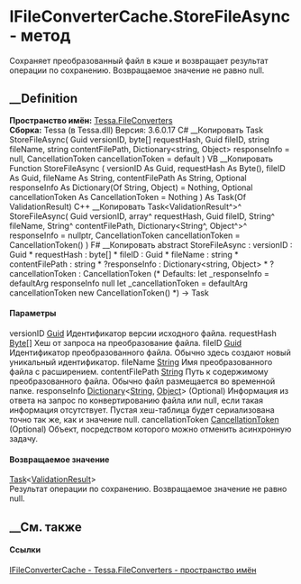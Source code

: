 # IFileConverterCache.StoreFileAsync - метод
Сохраняет преобразованный файл в кэше и возвращает результат операции по
сохранению. Возвращаемое значение не равно null.
## __Definition
 **Пространство имён:** [Tessa.FileConverters](N_Tessa_FileConverters.htm)  
 **Сборка:** Tessa (в Tessa.dll) Версия: 3.6.0.17
C# __Копировать
     Task<ValidationResult> StoreFileAsync(
    	Guid versionID,
    	byte[] requestHash,
    	Guid fileID,
    	string fileName,
    	string contentFilePath,
    	Dictionary<string, Object> responseInfo = null,
    	CancellationToken cancellationToken = default
    )
VB __Копировать
     Function StoreFileAsync ( 
    	versionID As Guid,
    	requestHash As Byte(),
    	fileID As Guid,
    	fileName As String,
    	contentFilePath As String,
    	Optional responseInfo As Dictionary(Of String, Object) = Nothing,
    	Optional cancellationToken As CancellationToken = Nothing
    ) As Task(Of ValidationResult)
C++ __Копировать
    Task<ValidationResult^>^ StoreFileAsync(
    	Guid versionID, 
    	array<unsigned char>^ requestHash, 
    	Guid fileID, 
    	String^ fileName, 
    	String^ contentFilePath, 
    	Dictionary<String^, Object^>^ responseInfo = nullptr, 
    	CancellationToken cancellationToken = CancellationToken()
    )
F# __Копировать
     abstract StoreFileAsync : 
            versionID : Guid * 
            requestHash : byte[] * 
            fileID : Guid * 
            fileName : string * 
            contentFilePath : string * 
            ?responseInfo : Dictionary<string, Object> * 
            ?cancellationToken : CancellationToken 
    (* Defaults:
            let _responseInfo = defaultArg responseInfo null
            let _cancellationToken = defaultArg cancellationToken new CancellationToken()
    *)
    -> Task<ValidationResult> 
#### Параметры
versionID [Guid](https://learn.microsoft.com/dotnet/api/system.guid)
    Идентификатор версии исходного файла.
requestHash [Byte](https://learn.microsoft.com/dotnet/api/system.byte)[]
    Хеш от запроса на преобразование файла.
fileID [Guid](https://learn.microsoft.com/dotnet/api/system.guid)
    Идентификатор преобразованного файла. Обычно здесь создают новый уникальный идентификатор.
fileName [String](https://learn.microsoft.com/dotnet/api/system.string)
    Имя преобразованного файла с расширением.
contentFilePath [String](https://learn.microsoft.com/dotnet/api/system.string)
     Путь к содержимому преобразованного файла. Обычно файл размещается во временной папке. 
responseInfo
[Dictionary](https://learn.microsoft.com/dotnet/api/system.collections.generic.dictionary-2)<[String](https://learn.microsoft.com/dotnet/api/system.string),
[Object](https://learn.microsoft.com/dotnet/api/system.object)> (Optional)
     Информация из ответа на запрос по конвертированию файла или null, если такая информация отсутствует. Пустая хеш-таблица будет сериализована точно так же, как и значение null. 
cancellationToken
[CancellationToken](https://learn.microsoft.com/dotnet/api/system.threading.cancellationtoken)
(Optional)
    Объект, посредством которого можно отменить асинхронную задачу.
#### Возвращаемое значение
[Task](https://learn.microsoft.com/dotnet/api/system.threading.tasks.task-1)<[ValidationResult](T_Tessa_Platform_Validation_ValidationResult.htm)>  
Результат операции по сохранению. Возвращаемое значение не равно null.
## __См. также
#### Ссылки
[IFileConverterCache - ](T_Tessa_FileConverters_IFileConverterCache.htm)
[Tessa.FileConverters - пространство имён](N_Tessa_FileConverters.htm)
